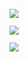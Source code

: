 ![](https://i.imgur.com/mWnBiCT.png)


![](https://i.imgur.com/41skPN1.png)


![](https://i.imgur.com/gMwzO4V.png)
